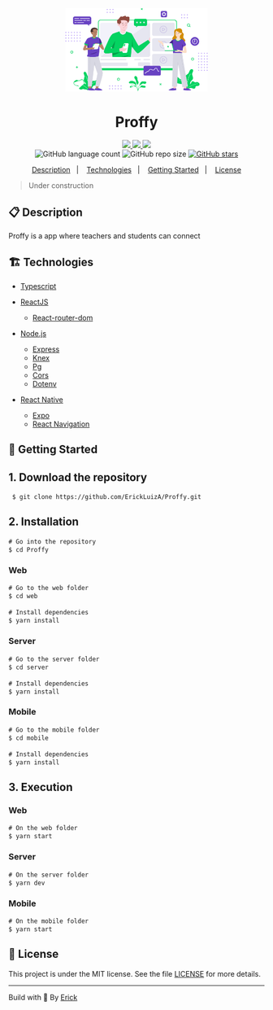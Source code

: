 <p align="center"> 
  <img alt="Proffy icon" src="./web/src/assets/images/landing.svg"  width="280"/>
</p> 

<h1 align="center"> Proffy </h1>

<p align="center">
  <a href="https://github.com/ErickLuizA/Proffy/graphs/commit-activity" alt="Maintenance">
    <img src="https://img.shields.io/badge/Maintained%3F-yes-1EAE72.svg" />
  </a>

  <a href="https://proffys.netlify.app/" alt="Proffy website">
    <img src="https://img.shields.io/website-up-down-1EAE72-red/https/proffys.netlify.app/" />
  </a>

  <a href="./LICENSE" alt="License: MIT">
    <img src="https://img.shields.io/badge/License-MIT-1EAE72.svg" />
  </a>

<br/>

<img alt="GitHub language count" src="https://img.shields.io/github/languages/count/ErickLuizA/Proffy?color=blue">

<img alt="GitHub repo size" src="https://img.shields.io/github/repo-size/ErickLuizA/Proffy">

<a href="https://github.com/ErickLuizA/Proffy/stargazers">
  <img alt="GitHub stars" src="https://img.shields.io/github/stars/ErickLuizA/Proffy?style=social">
</a>


<p align="center">
  <a href="#clipboard-description">Description</a>&nbsp;&nbsp;&nbsp;|&nbsp;&nbsp;&nbsp;
  <a href="#building_construction-technologies">Technologies</a>&nbsp;&nbsp;&nbsp;|&nbsp;&nbsp;&nbsp;
  <a href="#rocket-getting-started">Getting Started</a>&nbsp;&nbsp;&nbsp;|&nbsp;&nbsp;&nbsp;
  <a href="#memo-license">License</a>
</p>

> Under construction

## :clipboard: Description
Proffy is a app where teachers and students can connect 



## :building_construction: Technologies
- [Typescript](https://www.typescriptlang.org)

- [ReactJS](https://www.reactjs.org)
  - [React-router-dom](https://reactrouter.com/web/guides/quick-start)

- [Node.js](https://nodejs.org/en/)
  - [Express](https://expressjs.com)
  - [Knex](http://knexjs.org)
  - [Pg](https://node-postgres.com)
  - [Cors](https://www.npmjs.com/package/cors)
  - [Dotenv](https://www.npmjs.com/package/dotenv)

- [React Native](https://reactnative.dev/)
  - [Expo](https://expo.io)
  - [React Navigation](https://reactnavigation.org/)
  

## :rocket: Getting Started

## 1. Download the repository

```shell
 $ git clone https://github.com/ErickLuizA/Proffy.git
```

## 2. Installation

``` shell
# Go into the repository
$ cd Proffy
```

### Web

``` shell
# Go to the web folder
$ cd web

# Install dependencies
$ yarn install
```
### Server

``` shell
# Go to the server folder
$ cd server 

# Install dependencies
$ yarn install
```

### Mobile
``` shell
# Go to the mobile folder
$ cd mobile 

# Install dependencies
$ yarn install
```

## 3. Execution

### Web

```shell
# On the web folder
$ yarn start
```

### Server
```shell
# On the server folder
$ yarn dev
```

### Mobile

``` shell
# On the mobile folder
$ yarn start
```


## :memo: License

This project is under the MIT license. See the file [LICENSE](LICENSE) for more details.

---

Build with 💙 By [Erick](https://erickluiz.netlify.app/)

